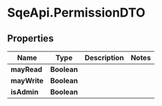 # SqeApi.PermissionDTO

## Properties

Name | Type | Description | Notes
------------ | ------------- | ------------- | -------------
**mayRead** | **Boolean** |  | 
**mayWrite** | **Boolean** |  | 
**isAdmin** | **Boolean** |  | 


